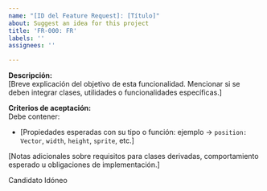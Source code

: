 ```yaml
---
name: "[ID del Feature Request]: [Título]"
about: Suggest an idea for this project
title: 'FR-000: FR'
labels: ''
assignees: ''

---
```


**Descripción:**  
[Breve explicación del objetivo de esta funcionalidad. Mencionar si se deben integrar clases, utilidades o funcionalidades específicas.]

**Criterios de aceptación:**  
Debe contener:  
- [Propiedades esperadas con su tipo o función: ejemplo → `position: Vector`, `width`, `height`, `sprite`, etc.]

[Notas adicionales sobre requisitos para clases derivadas, comportamiento esperado u obligaciones de implementación.]

Candidato Idóneo
